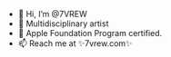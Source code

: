 - 👋 Hi, I’m @7VREW
- 👀 Multidisciplinary artist
- 🌱 Apple Foundation Program certified.
- 📫 Reach me at ✨7vrew.com✨
